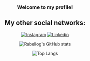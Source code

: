 

<div align="center">
 
### Welcome to my profile!
## My other social networks:
[![Instagram](https://img.shields.io/badge/Instagram-E4405F?style=for-the-badge&logo=instagram&logoColor=white)](https://www.instagram.com/rabellog_/?next=%2F)
[![Linkedin](https://img.shields.io/badge/Linkedin-%230077B5?style=for-the-badge&logo=Limkedin&logoColor=white)](https://www.linkedin.com/in/gabriel-antunes-rabello-013379268)

![Rabellog's GitHub stats](https://github-readme-stats.vercel.app/api?username=rabellog&show_icons=true&theme=dracula)

![Top Langs](https://github-readme-stats.vercel.app/api/top-langs/?username=rabellog&layout=compact)
</div>
